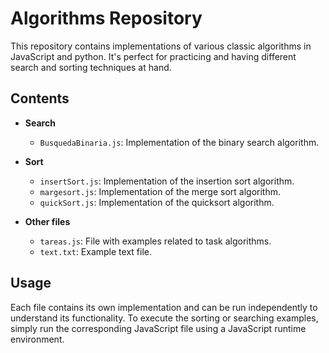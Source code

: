 # Algorithms Repository

This repository contains implementations of various classic algorithms in JavaScript and python. It's perfect for practicing and having different search and sorting techniques at hand.

## Contents

- **Search**
  - `BusquedaBinaria.js`: Implementation of the binary search algorithm.
  
- **Sort**
  - `insertSort.js`: Implementation of the insertion sort algorithm.
  - `margesort.js`: Implementation of the merge sort algorithm.
  - `quickSort.js`: Implementation of the quicksort algorithm.
  
- **Other files**
  - `tareas.js`: File with examples related to task algorithms.
  - `text.txt`: Example text file.

## Usage

Each file contains its own implementation and can be run independently to understand its functionality. To execute the sorting or searching examples, simply run the corresponding JavaScript file using a JavaScript runtime environment.


